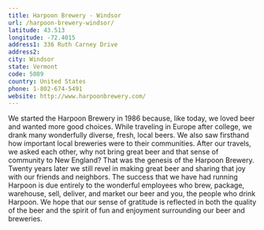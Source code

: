 ```yaml
---
title: Harpoon Brewery - Windsor
url: /harpoon-brewery-windsor/
latitude: 43.513
longitude: -72.4015
address1: 336 Ruth Carney Drive
address2: 
city: Windsor
state: Vermont
code: 5089
country: United States
phone: 1-802-674-5491
website: http://www.harpoonbrewery.com/
---
```

We started the Harpoon Brewery in 1986 because, like today, we loved beer and wanted more good choices.  While traveling in Europe after college, we drank many wonderfully diverse, fresh, local beers.  We also saw firsthand how important local breweries were to their communities.  After our travels, we asked each other, why not bring great beer and that sense of community to New England?  That was the genesis of the Harpoon Brewery.  Twenty years later we still revel in making great beer and sharing that joy with our friends and neighbors.  The success that we have had running Harpoon is due entirely to the wonderful employees who brew, package, warehouse, sell, deliver, and market our beer and you, the people who drink Harpoon.  We hope that our sense of gratitude is reflected in both the quality of the beer and the spirit of fun and enjoyment surrounding our beer and breweries.
